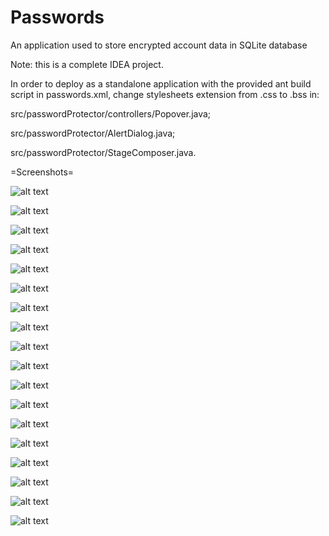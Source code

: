 # Passwords
An application used to store encrypted account data in SQLite database

Note: this is a complete IDEA project.

In order to deploy as a standalone application with the provided ant build script in passwords.xml, change stylesheets extension from .css to .bss
in: 

src/passwordProtector/controllers/Popover.java;

src/passwordProtector/AlertDialog.java;

src/passwordProtector/StageComposer.java.

=Screenshots=

![alt text](https://github.com/VladimirVashchenko/Passwords/blob/master/Screenshots/Login_dialog_1.png)

![alt text](https://github.com/VladimirVashchenko/Passwords/blob/master/Screenshots/Login_dialog_2.png)

![alt text](https://github.com/VladimirVashchenko/Passwords/blob/master/Screenshots/Login_dialog_3.png)

![alt text](https://github.com/VladimirVashchenko/Passwords/blob/master/Screenshots/Sign_up_dialog.png)

![alt text](https://github.com/VladimirVashchenko/Passwords/blob/master/Screenshots/Main_1.png)

![alt text](https://github.com/VladimirVashchenko/Passwords/blob/master/Screenshots/Main_2.png)

![alt text](https://github.com/VladimirVashchenko/Passwords/blob/master/Screenshots/Main_3.png)

![alt text](https://github.com/VladimirVashchenko/Passwords/blob/master/Screenshots/Main_4.png)

![alt text](https://github.com/VladimirVashchenko/Passwords/blob/master/Screenshots/Main_5.png)

![alt text](https://github.com/VladimirVashchenko/Passwords/blob/master/Screenshots/Main_6.png)

![alt text](https://github.com/VladimirVashchenko/Passwords/blob/master/Screenshots/Main_7.png)

![alt text](https://github.com/VladimirVashchenko/Passwords/blob/master/Screenshots/Main_8.png)

![alt text](https://github.com/VladimirVashchenko/Passwords/blob/master/Screenshots/Main_9.png)

![alt text](https://github.com/VladimirVashchenko/Passwords/blob/master/Screenshots/Main_10.png)

![alt text](https://github.com/VladimirVashchenko/Passwords/blob/master/Screenshots/Main_menu_1.png)

![alt text](https://github.com/VladimirVashchenko/Passwords/blob/master/Screenshots/Main_menu_2.png)

![alt text](https://github.com/VladimirVashchenko/Passwords/blob/master/Screenshots/Main_menu_3.png)

![alt text](https://github.com/VladimirVashchenko/Passwords/blob/master/Screenshots/Main_menu_4.png)
